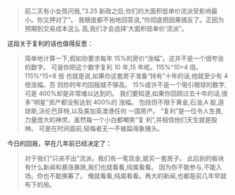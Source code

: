 > 前二天有小女孩问我,“3.25 新政之后,你们的大面积低单价流派受影响最 小。你又押对了”。我眼皮都不抬地回答说,“你彻底把因果搞反了。正因为预期到交易成本这么高,我们才会选择‘大面积低单价’流派”。

这段关于复利的话也值得反思：

> 简单地计算一下,假如你要求每年 15%的房价“涨幅”。这并不是一个很夸张 的数字。可是你把这个数字复利 10 年,15 年呢。115%^10=4 倍。115%^15=8 倍也就是说,如果你这套房子准备“持有”十年的话,他就至少有 4 倍涨幅。否 则你的年均回报就不够高。15%或许不是一个吸引眼球的数字,可是 400%却是非常难以达到的。我们要知道,如果你回顾过去十年的话,很多“明星”资产都没有达到 400%的 涨幅。包括但不限于黄金,石油,A 股,道琼斯,沃伦巴菲特,以及美加英澳港任何 一国房产。“复利”是一位令人生畏,力量庞大的神灵。虽然每一个小白都嘲笑“复利”,并相信他们天生就是股神。可是在时间面前,轻侮者无一不被扁得象猪头。

今日的回报，早在几年前已经决定了：

> 对于我们“只进不出”流派。我们有一笔现金,就买一套房子。此后别的板块有什么新闻和暴涨暴跌,我们也就看看,纯属看看。因为你不能参与,不能入场。你也不能换筹了。俺就看看,纯属看看。再大的新闻,也都是前几年早就布下的局。